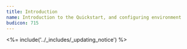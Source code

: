 ```yaml
---
title: Introduction
name: Introduction to the Quickstart, and configuring environment
budicon: 715
---
```

<%= include('../_includes/_updating_notice') %>